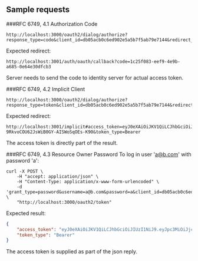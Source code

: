 ## Sample requests
###RFC 6749, 4.1 Authorization Code
```
http://localhost:3000/oauth2/dialog/authorize?response_type=code&client_id=db05acb0c6ed902e5a5b7f5ab79e7144&redirect_uri=http%3A%2F%2Flocalhost%3A3001%2Fauth%2Foauth%2Fcallback
```

Expected redirect:
```
http://localhost:3001/auth/oauth/callback?code=1c25f083-eef9-4e9b-a685-0e64e30dfcb3
```

Server needs to send the code to identity server for actual access token.

###RFC 6749, 4.2 Implicit Client
```
http://localhost:3000/oauth2/dialog/authorize?response_type=token&client_id=db05acb0c6ed902e5a5b7f5ab79e7144&redirect_uri=http%3A%2F%2Flocalhost%3A3001%2Fimplicit
```

Expected redirect:
```
http://localhost:3001/implicit#access_token=eyJ0eXAiOiJKV1QiLCJhbGciOiJIUzI1NiJ9.eyJpc3MiOiJjcGEiLCJhdWQiOiJjcGEiLCJleHAiOjM2MDAwLCJzdWIiOjIsImNsaSI6MX0.TTn09DPxg-9RkvoCOU62JsWiB0GY-AISWoSqOEs-K90&token_type=Bearer
```

The access token is directly part of the result.

###RFC 6749, 4.3 Resource Owner Password
To log in user 'a@b.com' with password 'a':
```
curl -X POST \
    -H "accept: application/json" \
    -H "Content-Type: application/x-www-form-urlencoded" \
    -d 'grant_type=password&username=a@b.com&password=a&client_id=db05acb0c6ed902e5a5b7f5ab79e7144&client_secret=49b7448061fed2319168eb2449ef3b58226a9c554b3ff0b138abe8ffad98' \
    "http://localhost:3000/oauth2/token"
```
Expected result:
```json
{
    "access_token": "eyJ0eXAiOiJKV1QiLCJhbGciOiJIUzI1NiJ9.eyJpc3MiOiJjcGEiLCJhdWQiOiJjcGEiLCJleHAiOjM2MDAwLCJzdWIiOjIsImNsaSI6MX0.TTn09DPxg-9RkvoCOU62JsWiB0GY-AISWoSqOEs-K90",
    "token_type": "Bearer"
}
```

The access token is supplied as part of the json reply. 